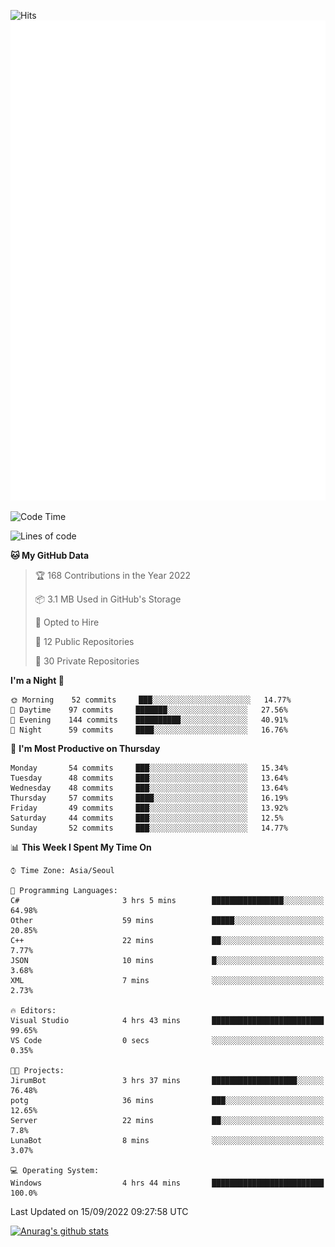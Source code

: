 ![Hits](https://hits.seeyoufarm.com/api/count/incr/badge.svg?url=https%3A%2F%2Fgithub.com%2Fkokose1234&count_bg=%2379C83D&title_bg=%23555555&icon=apple.svg&icon_color=%23E7E7E7&title=hits&edge_flat=false)
<br/>
![Metrics](https://github.com/kokose1234/kokose1234/blob/main/github-metrics.svg)

<!--START_SECTION:waka-->
![Code Time](http://img.shields.io/badge/Code%20Time-690%20hrs%2045%20mins-blue)

![Lines of code](https://img.shields.io/badge/From%20Hello%20World%20I%27ve%20Written-936%20Thousand%20lines%20of%20code-blue)

**🐱 My GitHub Data** 

> 🏆 168 Contributions in the Year 2022
 > 
> 📦 3.1 MB Used in GitHub's Storage 
 > 
> 💼 Opted to Hire
 > 
> 📜 12 Public Repositories 
 > 
> 🔑 30 Private Repositories  
 > 
**I'm a Night 🦉** 

```text
🌞 Morning    52 commits     ███░░░░░░░░░░░░░░░░░░░░░░   14.77% 
🌆 Daytime    97 commits     ███████░░░░░░░░░░░░░░░░░░   27.56% 
🌃 Evening    144 commits    ██████████░░░░░░░░░░░░░░░   40.91% 
🌙 Night      59 commits     ████░░░░░░░░░░░░░░░░░░░░░   16.76%

```
📅 **I'm Most Productive on Thursday** 

```text
Monday       54 commits     ███░░░░░░░░░░░░░░░░░░░░░░   15.34% 
Tuesday      48 commits     ███░░░░░░░░░░░░░░░░░░░░░░   13.64% 
Wednesday    48 commits     ███░░░░░░░░░░░░░░░░░░░░░░   13.64% 
Thursday     57 commits     ████░░░░░░░░░░░░░░░░░░░░░   16.19% 
Friday       49 commits     ███░░░░░░░░░░░░░░░░░░░░░░   13.92% 
Saturday     44 commits     ███░░░░░░░░░░░░░░░░░░░░░░   12.5% 
Sunday       52 commits     ███░░░░░░░░░░░░░░░░░░░░░░   14.77%

```


📊 **This Week I Spent My Time On** 

```text
⌚︎ Time Zone: Asia/Seoul

💬 Programming Languages: 
C#                       3 hrs 5 mins        ████████████████░░░░░░░░░   64.98% 
Other                    59 mins             █████░░░░░░░░░░░░░░░░░░░░   20.85% 
C++                      22 mins             ██░░░░░░░░░░░░░░░░░░░░░░░   7.77% 
JSON                     10 mins             █░░░░░░░░░░░░░░░░░░░░░░░░   3.68% 
XML                      7 mins              ░░░░░░░░░░░░░░░░░░░░░░░░░   2.73%

🔥 Editors: 
Visual Studio            4 hrs 43 mins       █████████████████████████   99.65% 
VS Code                  0 secs              ░░░░░░░░░░░░░░░░░░░░░░░░░   0.35%

🐱‍💻 Projects: 
JirumBot                 3 hrs 37 mins       ███████████████████░░░░░░   76.48% 
potg                     36 mins             ███░░░░░░░░░░░░░░░░░░░░░░   12.65% 
Server                   22 mins             ██░░░░░░░░░░░░░░░░░░░░░░░   7.8% 
LunaBot                  8 mins              ░░░░░░░░░░░░░░░░░░░░░░░░░   3.07%

💻 Operating System: 
Windows                  4 hrs 44 mins       █████████████████████████   100.0%

```


 Last Updated on 15/09/2022 09:27:58 UTC
<!--END_SECTION:waka-->

[![Anurag's github stats](https://github-readme-stats.vercel.app/api?username=kokose1234&theme=dracula)](https://github.com/anuraghazra/github-readme-stats)



	
